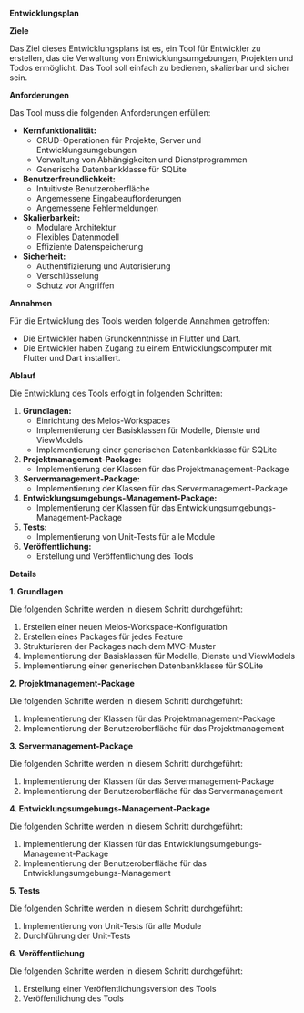 **Entwicklungsplan**

**Ziele**

Das Ziel dieses Entwicklungsplans ist es, ein Tool für Entwickler zu erstellen, das die Verwaltung von Entwicklungsumgebungen, Projekten und Todos ermöglicht. Das Tool soll einfach zu bedienen, skalierbar und sicher sein.

**Anforderungen**

Das Tool muss die folgenden Anforderungen erfüllen:

- **Kernfunktionalität:**
  - CRUD-Operationen für Projekte, Server und Entwicklungsumgebungen
  - Verwaltung von Abhängigkeiten und Dienstprogrammen
  - Generische Datenbankklasse für SQLite
- **Benutzerfreundlichkeit:**
  - Intuitivste Benutzeroberfläche
  - Angemessene Eingabeaufforderungen
  - Angemessene Fehlermeldungen
- **Skalierbarkeit:**
  - Modulare Architektur
  - Flexibles Datenmodell
  - Effiziente Datenspeicherung
- **Sicherheit:**
  - Authentifizierung und Autorisierung
  - Verschlüsselung
  - Schutz vor Angriffen

**Annahmen**

Für die Entwicklung des Tools werden folgende Annahmen getroffen:

- Die Entwickler haben Grundkenntnisse in Flutter und Dart.
- Die Entwickler haben Zugang zu einem Entwicklungscomputer mit Flutter und Dart installiert.

**Ablauf**

Die Entwicklung des Tools erfolgt in folgenden Schritten:

1. **Grundlagen:**
   - Einrichtung des Melos-Workspaces
   - Implementierung der Basisklassen für Modelle, Dienste und ViewModels
   - Implementierung einer generischen Datenbankklasse für SQLite
2. **Projektmanagement-Package:**
   - Implementierung der Klassen für das Projektmanagement-Package
3. **Servermanagement-Package:**
   - Implementierung der Klassen für das Servermanagement-Package
4. **Entwicklungsumgebungs-Management-Package:**
   - Implementierung der Klassen für das Entwicklungsumgebungs-Management-Package
5. **Tests:**
   - Implementierung von Unit-Tests für alle Module
6. **Veröffentlichung:**
   - Erstellung und Veröffentlichung des Tools

**Details**

**1\. Grundlagen**

Die folgenden Schritte werden in diesem Schritt durchgeführt:

1. Erstellen einer neuen Melos-Workspace-Konfiguration
2. Erstellen eines Packages für jedes Feature
3. Strukturieren der Packages nach dem MVC-Muster
4. Implementierung der Basisklassen für Modelle, Dienste und ViewModels
5. Implementierung einer generischen Datenbankklasse für SQLite

**2\. Projektmanagement-Package**

Die folgenden Schritte werden in diesem Schritt durchgeführt:

1. Implementierung der Klassen für das Projektmanagement-Package
2. Implementierung der Benutzeroberfläche für das Projektmanagement

**3\. Servermanagement-Package**

Die folgenden Schritte werden in diesem Schritt durchgeführt:

1. Implementierung der Klassen für das Servermanagement-Package
2. Implementierung der Benutzeroberfläche für das Servermanagement

**4\. Entwicklungsumgebungs-Management-Package**

Die folgenden Schritte werden in diesem Schritt durchgeführt:

1. Implementierung der Klassen für das Entwicklungsumgebungs-Management-Package
2. Implementierung der Benutzeroberfläche für das Entwicklungsumgebungs-Management

**5\. Tests**

Die folgenden Schritte werden in diesem Schritt durchgeführt:

1. Implementierung von Unit-Tests für alle Module
2. Durchführung der Unit-Tests

**6\. Veröffentlichung**

Die folgenden Schritte werden in diesem Schritt durchgeführt:

1. Erstellung einer Veröffentlichungsversion des Tools
2. Veröffentlichung des Tools
